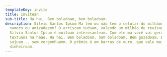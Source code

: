 ```yaml
---
templateKey: invite
title: Invitean
sub-title: Ha hai. Bem boladoam, bem boladoam.
description: Silvio Santos Ipsum Ma tem ou não tem o celular do milhãouamm? É
  namoro ou amizadeemm? O arriscam tuduam, valendo um milhão de reaisuam. Ma o
  Silvio Santos Ipsum é muitoam interesanteam. Com ele ma você vai gerar
  textuans ha haae. Ha hai. Bem boladoam, bem boladoam. Bem gozadoam. Boca
  sujuam... sem vergonhuamm. O prêmio é em barras de ouro, que vale mais que
  dinheiroam.
---
```

